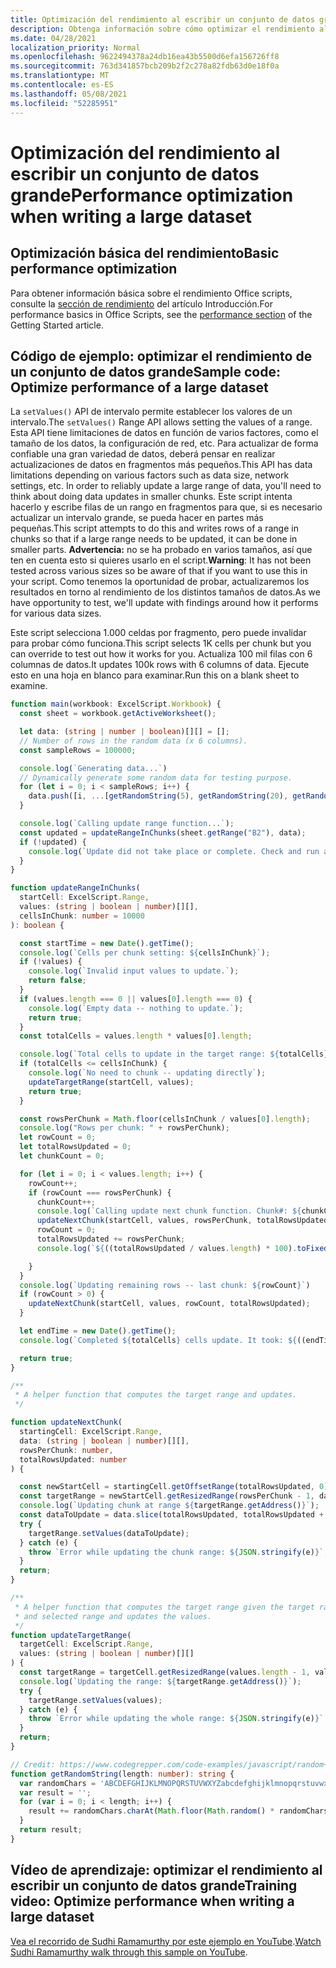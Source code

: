 ```yaml
---
title: Optimización del rendimiento al escribir un conjunto de datos grande
description: Obtenga información sobre cómo optimizar el rendimiento al escribir un conjunto de datos grande en Office scripts.
ms.date: 04/28/2021
localization_priority: Normal
ms.openlocfilehash: 9622494378a24db16ea43b5500d6efa156726ff8
ms.sourcegitcommit: 763d341857bcb209b2f2c278a82fdb63d0e18f0a
ms.translationtype: MT
ms.contentlocale: es-ES
ms.lasthandoff: 05/08/2021
ms.locfileid: "52285951"
---
```

# <a name="performance-optimization-when-writing-a-large-dataset"></a><span data-ttu-id="eb699-103">Optimización del rendimiento al escribir un conjunto de datos grande</span><span class="sxs-lookup"><span data-stu-id="eb699-103">Performance optimization when writing a large dataset</span></span>

## <a name="basic-performance-optimization"></a><span data-ttu-id="eb699-104">Optimización básica del rendimiento</span><span class="sxs-lookup"><span data-stu-id="eb699-104">Basic performance optimization</span></span>

<span data-ttu-id="eb699-105">Para obtener información básica sobre el rendimiento Office scripts, consulte la [sección de rendimiento](getting-started.md#basic-performance-considerations) del artículo Introducción.</span><span class="sxs-lookup"><span data-stu-id="eb699-105">For performance basics in Office Scripts, see the [performance section](getting-started.md#basic-performance-considerations) of the Getting Started article.</span></span>

## <a name="sample-code-optimize-performance-of-a-large-dataset"></a><span data-ttu-id="eb699-106">Código de ejemplo: optimizar el rendimiento de un conjunto de datos grande</span><span class="sxs-lookup"><span data-stu-id="eb699-106">Sample code: Optimize performance of a large dataset</span></span>

<span data-ttu-id="eb699-107">La `setValues()` API de intervalo permite establecer los valores de un intervalo.</span><span class="sxs-lookup"><span data-stu-id="eb699-107">The `setValues()` Range API allows setting the values of a range.</span></span> <span data-ttu-id="eb699-108">Esta API tiene limitaciones de datos en función de varios factores, como el tamaño de los datos, la configuración de red, etc. Para actualizar de forma confiable una gran variedad de datos, deberá pensar en realizar actualizaciones de datos en fragmentos más pequeños.</span><span class="sxs-lookup"><span data-stu-id="eb699-108">This API has data limitations depending on various factors such as data size, network settings, etc. In order to reliably update a large range of data, you'll need to think about doing data updates in smaller chunks.</span></span> <span data-ttu-id="eb699-109">Este script intenta hacerlo y escribe filas de un rango en fragmentos para que, si es necesario actualizar un intervalo grande, se pueda hacer en partes más pequeñas.</span><span class="sxs-lookup"><span data-stu-id="eb699-109">This script attempts to do this and writes rows of a range in chunks so that if a large range needs to be updated, it can be done in smaller parts.</span></span> <span data-ttu-id="eb699-110">**Advertencia:** no se ha probado en varios tamaños, así que ten en cuenta esto si quieres usarlo en el script.</span><span class="sxs-lookup"><span data-stu-id="eb699-110">**Warning**: It has not been tested across various sizes so be aware of that if you want to use this in your script.</span></span> <span data-ttu-id="eb699-111">Como tenemos la oportunidad de probar, actualizaremos los resultados en torno al rendimiento de los distintos tamaños de datos.</span><span class="sxs-lookup"><span data-stu-id="eb699-111">As we have opportunity to test, we'll update with findings around how it performs for various data sizes.</span></span>

<span data-ttu-id="eb699-112">Este script selecciona 1.000 celdas por fragmento, pero puede invalidar para probar cómo funciona.</span><span class="sxs-lookup"><span data-stu-id="eb699-112">This script selects 1K cells per chunk but you can override to test out how it works for you.</span></span> <span data-ttu-id="eb699-113">Actualiza 100 mil filas con 6 columnas de datos.</span><span class="sxs-lookup"><span data-stu-id="eb699-113">It updates 100k rows with 6 columns of data.</span></span> <span data-ttu-id="eb699-114">Ejecute esto en una hoja en blanco para examinar.</span><span class="sxs-lookup"><span data-stu-id="eb699-114">Run this on a blank sheet to examine.</span></span>

```TypeScript
function main(workbook: ExcelScript.Workbook) {
  const sheet = workbook.getActiveWorksheet();

  let data: (string | number | boolean)[][] = [];
  // Number of rows in the random data (x 6 columns).
  const sampleRows = 100000;

  console.log(`Generating data...`)
  // Dynamically generate some random data for testing purpose. 
  for (let i = 0; i < sampleRows; i++) {
    data.push([i, ...[getRandomString(5), getRandomString(20), getRandomString(10), Math.random()], "Sample data"]);
  }

  console.log(`Calling update range function...`);
  const updated = updateRangeInChunks(sheet.getRange("B2"), data);
  if (!updated) {
    console.log(`Update did not take place or complete. Check and run again.`);
  }
}

function updateRangeInChunks(
  startCell: ExcelScript.Range,
  values: (string | boolean | number)[][],
  cellsInChunk: number = 10000
): boolean {

  const startTime = new Date().getTime();
  console.log(`Cells per chunk setting: ${cellsInChunk}`);
  if (!values) {
    console.log(`Invalid input values to update.`);
    return false;
  }
  if (values.length === 0 || values[0].length === 0) {
    console.log(`Empty data -- nothing to update.`);
    return true;
  }
  const totalCells = values.length * values[0].length;

  console.log(`Total cells to update in the target range: ${totalCells}`);
  if (totalCells <= cellsInChunk) {
    console.log(`No need to chunk -- updating directly`);
    updateTargetRange(startCell, values);
    return true;
  }

  const rowsPerChunk = Math.floor(cellsInChunk / values[0].length);
  console.log("Rows per chunk: " + rowsPerChunk);
  let rowCount = 0;
  let totalRowsUpdated = 0;
  let chunkCount = 0;

  for (let i = 0; i < values.length; i++) {
    rowCount++;
    if (rowCount === rowsPerChunk) {
      chunkCount++;
      console.log(`Calling update next chunk function. Chunk#: ${chunkCount}`);
      updateNextChunk(startCell, values, rowsPerChunk, totalRowsUpdated);
      rowCount = 0;
      totalRowsUpdated += rowsPerChunk;
      console.log(`${((totalRowsUpdated / values.length) * 100).toFixed(1)}% Done`);

    }
  }
  console.log(`Updating remaining rows -- last chunk: ${rowCount}`)
  if (rowCount > 0) {
    updateNextChunk(startCell, values, rowCount, totalRowsUpdated);
  }

  let endTime = new Date().getTime();
  console.log(`Completed ${totalCells} cells update. It took: ${((endTime - startTime) / 1000).toFixed(6)} seconds to complete. ${((((endTime  - startTime) / 1000)) / cellsInChunk).toFixed(8)} seconds per ${cellsInChunk} cells-chunk.`);

  return true;
}

/**
 * A helper function that computes the target range and updates. 
 */

function updateNextChunk(
  startingCell: ExcelScript.Range,
  data: (string | boolean | number)[][],
  rowsPerChunk: number,
  totalRowsUpdated: number
) {

  const newStartCell = startingCell.getOffsetRange(totalRowsUpdated, 0);
  const targetRange = newStartCell.getResizedRange(rowsPerChunk - 1, data[0].length - 1);
  console.log(`Updating chunk at range ${targetRange.getAddress()}`);
  const dataToUpdate = data.slice(totalRowsUpdated, totalRowsUpdated + rowsPerChunk);
  try {
    targetRange.setValues(dataToUpdate);
  } catch (e) {
    throw `Error while updating the chunk range: ${JSON.stringify(e)}`;
  }
  return;
}

/**
 * A helper function that computes the target range given the target range's starting cell
 * and selected range and updates the values.
 */
function updateTargetRange(
  targetCell: ExcelScript.Range,
  values: (string | boolean | number)[][]
) {
  const targetRange = targetCell.getResizedRange(values.length - 1, values[0].length - 1);
  console.log(`Updating the range: ${targetRange.getAddress()}`);
  try {
    targetRange.setValues(values);
  } catch (e) {
    throw `Error while updating the whole range: ${JSON.stringify(e)}`;
  }
  return;
}

// Credit: https://www.codegrepper.com/code-examples/javascript/random+text+generator+javascript
function getRandomString(length: number): string {
  var randomChars = 'ABCDEFGHIJKLMNOPQRSTUVWXYZabcdefghijklmnopqrstuvwxyz0123456789';
  var result = '';
  for (var i = 0; i < length; i++) {
    result += randomChars.charAt(Math.floor(Math.random() * randomChars.length));
  }
  return result;
}
```

## <a name="training-video-optimize-performance-when-writing-a-large-dataset"></a><span data-ttu-id="eb699-115">Vídeo de aprendizaje: optimizar el rendimiento al escribir un conjunto de datos grande</span><span class="sxs-lookup"><span data-stu-id="eb699-115">Training video: Optimize performance when writing a large dataset</span></span>

<span data-ttu-id="eb699-116">[Vea el recorrido de Sudhi Ramamurthy por este ejemplo en YouTube](https://youtu.be/BP9Kp0Ltj7U).</span><span class="sxs-lookup"><span data-stu-id="eb699-116">[Watch Sudhi Ramamurthy walk through this sample on YouTube](https://youtu.be/BP9Kp0Ltj7U).</span></span>
